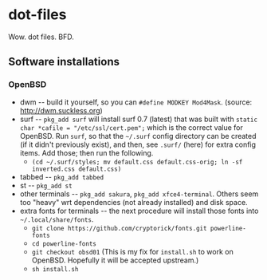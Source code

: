 # dot-files

Wow.  dot files.  BFD.

## Software installations

### OpenBSD

- dwm -- build it yourself, so you can `#define MODKEY Mod4Mask`. (source: http://dwm.suckless.org)
- surf -- `pkg_add surf` will install surf 0.7 (latest) that was built with `static char *cafile = "/etc/ssl/cert.pem";` which is the correct value for OpenBSD.  Run `surf`, so that the `~/.surf` config directory can be created (if it didn't previously exist), and then, see `.surf/` (here) for extra config items. Add those; then run the following.
  - `(cd ~/.surf/styles; mv default.css default.css-orig; ln -sf inverted.css default.css)`
- tabbed -- `pkg_add tabbed`
- st -- `pkg_add st`
- other terminals -- `pkg_add sakura`, `pkg_add xfce4-terminal`. Others seem too "heavy" wrt dependencies (not already installed) and disk space.
- extra fonts for terminals -- the next procedure will install those fonts into `~/.local/share/fonts`.
  - `git clone https://github.com/cryptorick/fonts.git powerline-fonts`
  - `cd powerline-fonts`
  - `git checkout obsd01` (This is my fix for `install.sh` to work on OpenBSD. Hopefully it will be accepted upstream.)
  - `sh install.sh`
